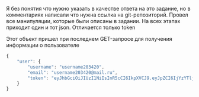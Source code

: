 Я без понятия что нужно указать в качестве ответа на это задание, но в комментариях написали что нужна ссылка на git-репозиторий. Провел все манипуляции, которые были описаны в задании. На всех этапах приходит один и тот json. Отличается только token

Этот объект пришел при последнем GET-запросе для получения информации о пользователе

```javascript
{
    "user": {
        "username": "username203420",
        "email": "username203420@mail.ru",
        "token": "eyJhbGciOiJIUzI1NiIsInR5cCI6IkpXVCJ9.eyJpZCI6IjYzYTljMDg4MjA3NTk0MWIwMGU0N2RlZSIsInVzZXJuYW1lIjoidXNlcm5hbWUyMDM0MjAiLCJleHAiOjE2NzcyNTc5MTMsImlhdCI6MTY3MjA3MzkxM30.WwhameCqrjZVZGimNM5IoxadiCxfMe1Efi861vkvuy0"
    }
}
```
